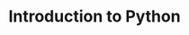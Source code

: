 ---
title: "Introduction to Python"
collection: teaching
type: "Master 1"
venue: "Université Grenoble Alpes, UFR IM2AG"
start_date: ??? ????
end_date: ??? ????
year: 2025-2026
location: "Grenoble, France"
position: Lecturer
---